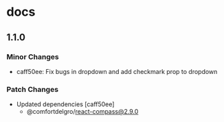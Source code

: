 # docs

## 1.1.0

### Minor Changes

- caff50ee: Fix bugs in dropdown and add checkmark prop to dropdown

### Patch Changes

- Updated dependencies [caff50ee]
  - @comfortdelgro/react-compass@2.9.0
